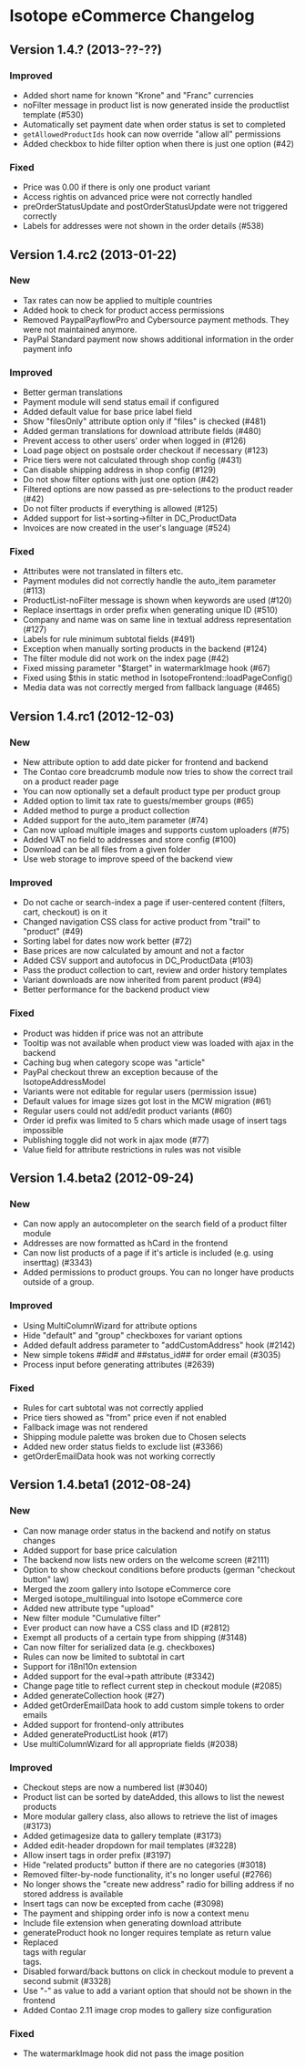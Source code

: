 Isotope eCommerce Changelog
===========================

Version 1.4.? (2013-??-??)
----------------------------

### Improved
- Added short name for known "Krone" and "Franc" currencies
- noFilter message in product list is now generated inside the productlist template (#530)
- Automatically set payment date when order status is set to completed
- `getAllowedProductIds` hook can now override "allow all" permissions
- Added checkbox to hide filter option when there is just one option (#42)

### Fixed
- Price was 0.00 if there is only one product variant
- Access rightis on advanced price were not correctly handled
- preOrderStatusUpdate and postOrderStatusUpdate were not triggered correctly
- Labels for addresses were not shown in the order details (#538)


Version 1.4.rc2 (2013-01-22)
----------------------------

### New
- Tax rates can now be applied to multiple countries
- Added hook to check for product access permissions
- Removed PaypalPayflowPro and Cybersource payment methods. They were not maintained anymore.
- PayPal Standard payment now shows additional information in the order payment info

### Improved
- Better german translations
- Payment module will send status email if configured
- Added default value for base price label field
- Show "filesOnly" attribute option only if "files" is checked (#481)
- Added german translations for download attribute fields (#480)
- Prevent access to other users' order when logged in (#126)
- Load page object on postsale order checkout if necessary (#123)
- Price tiers were not calculated through shop config (#431)
- Can disable shipping address in shop config (#129)
- Do not show filter options with just one option (#42)
- Filtered options are now passed as pre-selections to the product reader (#42)
- Do not filter products if everything is allowed (#125)
- Added support for list->sorting->filter in DC_ProductData
- Invoices are now created in the user's language (#524)

### Fixed
- Attributes were not translated in filters etc.
- Payment modules did not correctly handle the auto_item parameter (#113)
- ProductList-noFilter message is shown when keywords are used (#120)
- Replace inserttags in order prefix when generating unique ID (#510)
- Company and name was on same line in textual address representation (#127)
- Labels for rule minimum subtotal fields (#491)
- Exception when manually sorting products in the backend (#124)
- The filter module did not work on the index page (#42)
- Fixed missing parameter "$target" in watermarkImage hook (#67)
- Fixed using $this in static method in IsotopeFrontend::loadPageConfig()
- Media data was not correctly merged from fallback language (#465)


Version 1.4.rc1 (2012-12-03)
----------------------------

### New
- New attribute option to add date picker for frontend and backend
- The Contao core breadcrumb module now tries to show the correct trail on a product reader page
- You can now optionally set a default product type per product group
- Added option to limit tax rate to guests/member groups (#65)
- Added method to purge a product collection
- Added support for the auto_item parameter (#74)
- Can now upload multiple images and supports custom uploaders (#75)
- Added VAT no field to addresses and store config (#100)
- Download can be all files from a given folder
- Use web storage to improve speed of the backend view

### Improved
- Do not cache or search-index a page if user-centered content (filters, cart, checkout) is on it
- Changed navigation CSS class for active product from "trail" to "product" (#49)
- Sorting label for dates now work better (#72)
- Base prices are now calculated by amount and not a factor
- Added CSV support and autofocus in DC_ProductData (#103)
- Pass the product collection to cart, review and order history templates
- Variant downloads are now inherited from parent product (#94)
- Better performance for the backend product view

### Fixed
- Product was hidden if price was not an attribute
- Tooltip was not available when product view was loaded with ajax in the backend
- Caching bug when category scope was "article"
- PayPal checkout threw an exception because of the IsotopeAddressModel
- Variants were not editable for regular users (permission issue)
- Default values for image sizes got lost in the MCW migration (#61)
- Regular users could not add/edit product variants (#60)
- Order id prefix was limited to 5 chars which made usage of insert tags impossible
- Publishing toggle did not work in ajax mode (#77)
- Value field for attribute restrictions in rules was not visible


Version 1.4.beta2 (2012-09-24)
------------------------------

### New
- Can now apply an autocompleter on the search field of a product filter module
- Addresses are now formatted as hCard in the frontend
- Can now list products of a page if it's article is included (e.g. using inserttag) (#3343)
- Added permissions to product groups. You can no longer have products outside of a group.

### Improved
- Using MultiColumnWizard for attribute options
- Hide "default" and "group" checkboxes for variant options
- Added default address parameter to "addCustomAddress" hook (#2142)
- New simple tokens ##id# and ##status_id## for order email (#3035)
- Process input before generating attributes (#2639)

### Fixed
- Rules for cart subtotal was not correctly applied
- Price tiers showed as "from" price even if not enabled
- Fallback image was not rendered
- Shipping module palette was broken due to Chosen selects
- Added new order status fields to exclude list (#3366)
- getOrderEmailData hook was not working correctly


Version 1.4.beta1 (2012-08-24)
------------------------------

### New
- Can now manage order status in the backend and notify on status changes
- Added support for base price calculation
- The backend now lists new orders on the welcome screen (#2111)
- Option to show checkout conditions before products (german "checkout button" law)
- Merged the zoom gallery into Isotope eCommerce core
- Merged isotope_multilingual into Isotope eCommerce core
- Added new attribute type "upload"
- New filter module "Cumulative filter"
- Ever product can now have a CSS class and ID (#2812)
- Exempt all products of a certain type from shipping (#3148)
- Can now filter for serialized data (e.g. checkboxes)
- Rules can now be limited to subtotal in cart
- Support for i18nl10n extension
- Added support for the eval->path attribute (#3342)
- Change page title to reflect current step in checkout module (#2085)
- Added generateCollection hook (#27)
- Added getOrderEmailData hook to add custom simple tokens to order emails
- Added support for frontend-only attributes
- Added generateProductList hook (#17)
- Use multiColumnWizard for all appropriate fields (#2038)

### Improved
- Checkout steps are now a numbered list (#3040)
- Product list can be sorted by dateAdded, this allows to list the newest products
- More modular gallery class, also allows to retrieve the list of images (#3173)
- Added getimagesize data to gallery template (#3173)
- Added edit-header dropdown for mail templates (#3228)
- Allow insert tags in order prefix (#3197)
- Hide "related products" button if there are no categories (#3018)
- Removed filter-by-node functionality, it's no longer useful (#2766)
- No longer shows the "create new address" radio for billing address if no stored address is available
- Insert tags can now be excepted from cache (#3098)
- The payment and shipping order info is now a context menu
- Include file extension when generating download attribute
- generateProduct hook no longer requires template as return value
- Replaced <section> tags with regular <div> tags.
- Disabled forward/back buttons on click in checkout module to prevent a second submit (#3328)
- Use "-" as value to add a variant option that should not be shown in the frontend
- Added Contao 2.11 image crop modes to gallery size configuration

### Fixed
- The watermarkImage hook did not pass the image position
